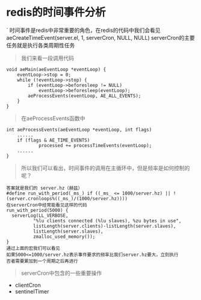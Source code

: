 # redis的时间事件分析

` 时间事件是redis中非常重要的角色，在redis的代码中我们会看见
  aeCreateTimeEvent(server.el, 1, serverCron, NULL, NULL)
  serverCron的主要任务就是执行各类周期性任务

> 我们来看一段调用代码

    void aeMain(aeEventLoop *eventLoop) {
        eventLoop->stop = 0;
        while (!eventLoop->stop) {
            if (eventLoop->beforesleep != NULL)
                eventLoop->beforesleep(eventLoop);
            aeProcessEvents(eventLoop, AE_ALL_EVENTS);
        }
    }

> 在aeProcessEvents函数中

    int aeProcessEvents(aeEventLoop *eventLoop, int flags)    
        ......
        if (flags & AE_TIME_EVENTS)
                processed += processTimeEvents(eventLoop);
        ......
    }

> 所以我们可以看出，时间事件的调用在主循环中，但是频率是如何控制的呢？
   
    答案就是我们的 server.hz（赫兹）
    #define run_with_period(_ms_) if ((_ms_ <= 1000/server.hz) || !(server.cronloops%((_ms_)/(1000/server.hz))))
    在serverCron中经常能看见这样的代码
    run_with_period(5000) {
      serverLog(LL_VERBOSE,
              "%lu clients connected (%lu slaves), %zu bytes in use",
              listLength(server.clients)-listLength(server.slaves),
              listLength(server.slaves),
              zmalloc_used_memory());
    }
    通过上面的宏我们可以看见
    如果5000<=1000/server.hz表示事件要求的频率比我们server.hz要大，立刻执行
    否者需要累加到一个周期之后再进行

> serverCron中包含的一些重要操作

* clientCron
* sentinelTimer

